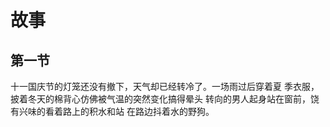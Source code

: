 # 故事
## 第一节
十一国庆节的灯笼还没有撤下，天气却已经转冷了。一场雨过后穿着夏
季衣服，披着冬天的棉背心仿佛被气温的突然变化搞得晕头
转向的男人起身站在窗前，饶有兴味的看着路上的积水和站
在路边抖着水的野狗。
